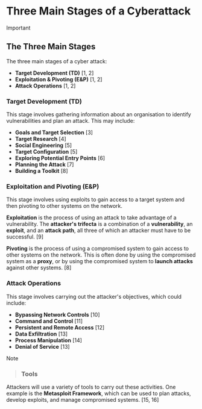 # Three Main Stages of a Cyberattack

> [!IMPORTANT]
> ## The Three Main Stages
> 
> The three main stages of a cyber attack:
> 
> - **Target Development (TD)** \[1, 2]
> - **Exploitation & Pivoting (E\&P)** \[1, 2]
> - **Attack Operations** \[1, 2]

### Target Development (TD)

This stage involves gathering information about an organisation to identify vulnerabilities and plan an attack. This may include:

- **Goals and Target Selection** \[3]
- **Target Research** \[4]
- **Social Engineering** \[5]
- **Target Configuration** \[5]
- **Exploring Potential Entry Points** \[6]
- **Planning the Attack** \[7]
- **Building a Toolkit** \[8]

### Exploitation and Pivoting (E\&P)

This stage involves using exploits to gain access to a target system and then pivoting to other systems on the network.

**Exploitation** is the process of using an attack to take advantage of a vulnerability. The **attacker's trifecta** is a combination of a **vulnerability**, an **exploit**, and an **attack path**, all three of which an attacker must have to be successful. \[9]

**Pivoting** is the process of using a compromised system to gain access to other systems on the network. This is often done by using the compromised system as a **proxy**, or by using the compromised system to **launch attacks** against other systems. \[8]

### Attack Operations

This stage involves carrying out the attacker's objectives, which could include:

- **Bypassing Network Controls** \[10]
- **Command and Control** \[11]
- **Persistent and Remote Access** \[12]
- **Data Exfiltration** \[13]
- **Process Manipulation** \[14]
- **Denial of Service** \[13]

> [!NOTE]
> > ### Tools
> 
> Attackers will use a variety of tools to carry out these activities. One example is the **Metasploit Framework**, which can be used to plan attacks, develop exploits, and manage compromised systems. \[15, 16]
> 